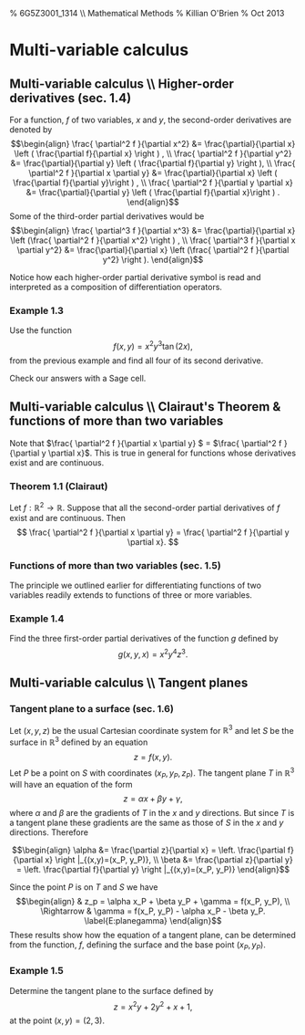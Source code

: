 % 6G5Z3001_1314 \\\\ Mathematical Methods
% Killian O'Brien
% Oct 2013
# Multi-variable calculus

## Multi-variable calculus \\\\ Higher-order derivatives (sec. 1.4)

For a function, $f$ of two variables, $x$ and $y$, the second-order derivatives are denoted by 
$$\begin{align} 
\frac{ \partial^2 f }{\partial x^2} &= \frac{\partial}{\partial x} \left ( \frac{\partial f}{\partial x} \right ) , \\
\frac{ \partial^2 f }{\partial y^2} &= \frac{\partial}{\partial y} \left ( \frac{\partial f}{\partial y} \right ), \\
\frac{ \partial^2 f }{\partial x \partial y} &= \frac{\partial}{\partial x} \left ( \frac{\partial f}{\partial y}\right ) , \\
\frac{ \partial^2 f }{\partial y \partial x} &= \frac{\partial}{\partial y} \left ( \frac{\partial f}{\partial x}\right ) .
\end{align}$$
Some of the third-order partial derivatives would be
$$\begin{align}
\frac{ \partial^3 f }{\partial x^3} &= \frac{\partial}{\partial x} \left (\frac{ \partial^2 f }{\partial x^2} \right ) , \\
\frac{ \partial^3 f }{\partial x \partial y^2} &= \frac{\partial}{\partial x} \left (\frac{ \partial^2 f }{\partial y^2} \right ).
\end{align}$$

Notice how each higher-order partial derivative symbol is read and interpreted as a composition of differentiation operators. 

### Example 1.3

Use the function 
$$
f(x,y) = x^2 y^3 \tan{(2x)} ,
$$
from the previous example and find all four of its second derivative.

Check our answers with a Sage cell.
<div class="compute"><script type="text/x-sage">
var('x,y')
f(x,y) = x^2 * y^3 * tan(2*x)
diff(f,x,x)
</script></div>

## Multi-variable calculus \\\\ Clairaut's Theorem & functions of more than two variables

Note that $\frac{ \partial^2 f }{\partial x \partial y} $ = $\frac{ \partial^2 f }{\partial y \partial x}$. This is true in general for functions whose derivatives exist and are continuous.

### Theorem 1.1 (Clairaut)
Let $f: \mathbb{R}^2 \to \mathbb{R}$. Suppose that all the second-order partial derivatives of $f$ exist and are continuous. Then 
$$
\frac{ \partial^2 f }{\partial x \partial y} = \frac{ \partial^2 f }{\partial y \partial x}.
$$

### Functions of more than two variables (sec. 1.5)

The principle we outlined earlier for differentiating functions of two variables readily extends to functions of three or more variables. 

### Example 1.4
Find the three first-order partial derivatives of the function $g$ defined by 
$$
g(x,y,x) = x^2 y^4 z^3 .
$$

<div class="compute"><script type="text/x-sage">
var('x,y,z')
g(x,y,z) = x^2 * y^4 * z^3
show(diff(g,z))
</script></div>

## Multi-variable calculus \\\\ Tangent planes

### Tangent plane to a surface (sec. 1.6)

Let $(x,y,z)$ be the usual Cartesian coordinate system for $\mathbb{R}^3$ and let $S$ be the surface in $\mathbb{R}^3$ defined by an equation 
$$
z = f(x,y).
$$
Let $P$ be a point on $S$ with coordinates $(x_P, y_P, z_P)$. The tangent plane $T$ in $\mathbb{R}^3$ will have  an equation of the form 
$$
z = \alpha x + \beta y + \gamma \label{E:plane}, 
$$
where $\alpha$ and $\beta$ are the gradients of $T$ in the $x$ and $y$ directions. But since $T$ is a tangent plane these gradients are the same as those of $S$ in the $x$ and $y$ directions. Therefore

$$\begin{align}
\alpha &= \frac{\partial z}{\partial x} = \left. \frac{\partial f}{\partial x} \right |_{(x,y)=(x_P, y_P)}, \\
\beta &= \frac{\partial z}{\partial y} = \left. \frac{\partial f}{\partial y} \right |_{(x,y)=(x_P, y_P)} 
\end{align}$$

Since the point $P$ is on $T$ and $S$ we have 
$$\begin{align}
& z_p = \alpha  x_P + \beta y_P + \gamma = f(x_P, y_P), \\
\Rightarrow & \gamma = f(x_P, y_P) - \alpha x_P - \beta y_P. \label{E:planegamma}
\end{align}$$
These results show how the equation of a tangent plane, can be determined from the function, $f$, defining the surface and the base point $(x_P, y_P)$. 

### Example 1.5

Determine the tangent plane to the surface defined by
$$
z = x^2 y + 2y^2 + x + 1 ,
$$
at the point $(x,y)=(2,3)$.

<div class="compute"><script type="text/x-sage">
f(x,y)=x^2 * y + 2*y^2 + x + 1 ;
p=plot3d(f(x,y), (x, -10, 14), (y, -10, 16), opacity=0.8)
q=plot3d(12 * x + 16 * y - 37, (x, -10, 14), (y, -10, 16), color='red', opacity=0.8)

show(p+q)
</script></div>
















 
 
 
 
 
 
 
 
 
 
 
 
 
 
 
 
 
 
 
 <!--- 
 <div class="compute"><script type="text/x-sage"><div class="compute"><script type="text/x-sage">
@interact
def tline(ep=slider(0.0001,4,0.1,0)):
          p=plot(sin(x), (x, 0, 2*pi));
          a=pi/2;
          u=a+ep;
          slope=(sin(u)-sin(a))/(u-a);
          q=plot(slope*(x-pi/2)+sin(pi/2), (x,0,2*pi), color='red');
          (p+q).show();
</script></div> </script></div> 


[`cloud.sagemath.com`](https://cloud.sagemath.com).
 --->

